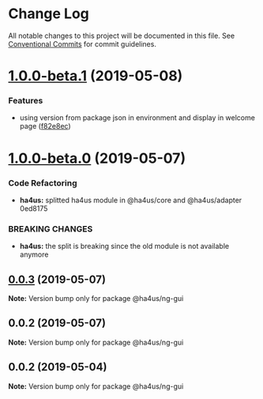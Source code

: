 # Change Log

All notable changes to this project will be documented in this file.
See [Conventional Commits](https://conventionalcommits.org) for commit guidelines.

# [1.0.0-beta.1](https://github.com/ha4us/ha4us/compare/@ha4us/ng-gui@1.0.0-beta.0...@ha4us/ng-gui@1.0.0-beta.1) (2019-05-08)


### Features

* using version from package json in environment and display in welcome page ([f82e8ec](https://github.com/ha4us/ha4us/commit/f82e8ec))





# [1.0.0-beta.0](/compare/@ha4us/ng-gui@0.0.3...@ha4us/ng-gui@1.0.0-beta.0) (2019-05-07)


### Code Refactoring

* **ha4us:** splitted ha4us module in @ha4us/core and @ha4us/adapter 0ed8175


### BREAKING CHANGES

* **ha4us:** the split is breaking since the old module is not available anymore





## [0.0.3](/compare/@ha4us/ng-gui@0.0.2...@ha4us/ng-gui@0.0.3) (2019-05-07)

**Note:** Version bump only for package @ha4us/ng-gui





## 0.0.2 (2019-05-07)

**Note:** Version bump only for package @ha4us/ng-gui





## 0.0.2 (2019-05-04)

**Note:** Version bump only for package @ha4us/ng-gui
